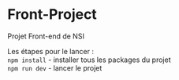 # Front-Project

Projet Front-end de NSI

Les étapes pour le lancer :
\
`npm install` - installer tous les packages du projet \
`npm run dev` - lancer le projet 
